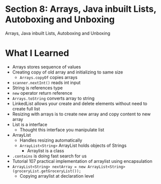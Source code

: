 # Section 8: Arrays, Java inbuilt Lists, Autoboxing and Unboxing

Arrays, Java inbuilt Lists, Autoboxing and Unboxing

# What I Learned
* Arrays stores sequence of values
* Creating copy of old array and initializing to same size
	* `Arrays.copyOf` copies arrays
* `scanner.nextInt()` reads int input
* String is references type
* `new` operator return reference
* `Arrays.toString` converts array to string
* LinkedList allows your create and delete elements without need to create full list
* Resizing with arrays is to create new array and copy content to new array
* List is a interface
	* Thought this interface you manipulate list
* ArrayList
	* Handles resizing automatically
	* `ArrayList<String>` ArrayList holds objects of Strings
		* Arraylist is a class
* `.contains` is doing fast search for us
* Tutorial 107 practical implementation of arraylist using encapsulation
* `ArrayList<String> nextArray = new ArrayList<String>(groceryList.getGroceryList());`
	* Copying arraylist at declaration level